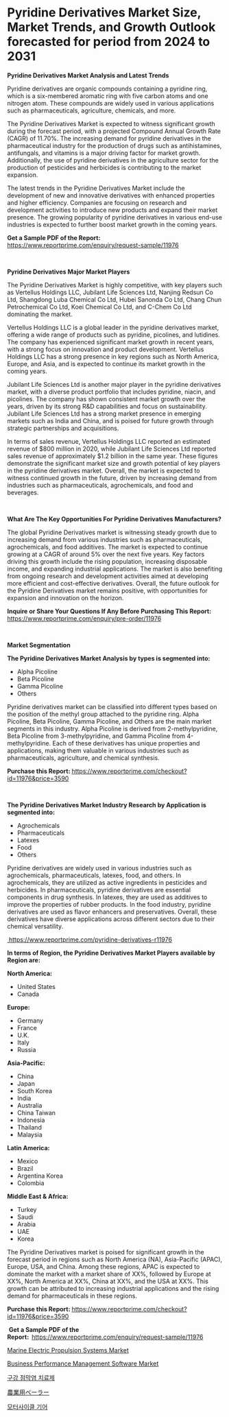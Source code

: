 <p><h1>Pyridine Derivatives Market Size, Market Trends, and Growth Outlook forecasted for period from 2024 to 2031</h1></p><p><strong>Pyridine Derivatives Market Analysis and Latest Trends</strong></p>
<p><p>Pyridine derivatives are organic compounds containing a pyridine ring, which is a six-membered aromatic ring with five carbon atoms and one nitrogen atom. These compounds are widely used in various applications such as pharmaceuticals, agriculture, chemicals, and more.</p><p>The Pyridine Derivatives Market is expected to witness significant growth during the forecast period, with a projected Compound Annual Growth Rate (CAGR) of 11.70%. The increasing demand for pyridine derivatives in the pharmaceutical industry for the production of drugs such as antihistamines, antifungals, and vitamins is a major driving factor for market growth. Additionally, the use of pyridine derivatives in the agriculture sector for the production of pesticides and herbicides is contributing to the market expansion.</p><p>The latest trends in the Pyridine Derivatives Market include the development of new and innovative derivatives with enhanced properties and higher efficiency. Companies are focusing on research and development activities to introduce new products and expand their market presence. The growing popularity of pyridine derivatives in various end-use industries is expected to further boost market growth in the coming years.</p></p>
<p><strong>Get a Sample PDF of the Report:&nbsp;</strong> <a href="https://www.reportprime.com/enquiry/request-sample/11976">https://www.reportprime.com/enquiry/request-sample/11976</a></p>
<p>&nbsp;</p>
<p><strong>Pyridine Derivatives Major Market Players</strong></p>
<p><p>The Pyridine Derivatives Market is highly competitive, with key players such as Vertellus Holdings LLC, Jubilant Life Sciences Ltd, Nanjing Redsun Co Ltd, Shangdong Luba Chemical Co Ltd, Hubei Sanonda Co Ltd, Chang Chun Petrochemical Co Ltd, Koei Chemical Co Ltd, and C-Chem Co Ltd dominating the market.</p><p>Vertellus Holdings LLC is a global leader in the pyridine derivatives market, offering a wide range of products such as pyridine, picolines, and lutidines. The company has experienced significant market growth in recent years, with a strong focus on innovation and product development. Vertellus Holdings LLC has a strong presence in key regions such as North America, Europe, and Asia, and is expected to continue its market growth in the coming years.</p><p>Jubilant Life Sciences Ltd is another major player in the pyridine derivatives market, with a diverse product portfolio that includes pyridine, niacin, and picolines. The company has shown consistent market growth over the years, driven by its strong R&D capabilities and focus on sustainability. Jubilant Life Sciences Ltd has a strong market presence in emerging markets such as India and China, and is poised for future growth through strategic partnerships and acquisitions.</p><p>In terms of sales revenue, Vertellus Holdings LLC reported an estimated revenue of $800 million in 2020, while Jubilant Life Sciences Ltd reported sales revenue of approximately $1.2 billion in the same year. These figures demonstrate the significant market size and growth potential of key players in the pyridine derivatives market. Overall, the market is expected to witness continued growth in the future, driven by increasing demand from industries such as pharmaceuticals, agrochemicals, and food and beverages.</p></p>
<p>&nbsp;</p>
<p><strong>What Are The Key Opportunities For Pyridine Derivatives Manufacturers?</strong></p>
<p><p>The global Pyridine Derivatives market is witnessing steady growth due to increasing demand from various industries such as pharmaceuticals, agrochemicals, and food additives. The market is expected to continue growing at a CAGR of around 5% over the next five years. Key factors driving this growth include the rising population, increasing disposable income, and expanding industrial applications. The market is also benefiting from ongoing research and development activities aimed at developing more efficient and cost-effective derivatives. Overall, the future outlook for the Pyridine Derivatives market remains positive, with opportunities for expansion and innovation on the horizon.</p></p>
<p><strong>Inquire or Share Your Questions If Any Before Purchasing This Report:</strong> <a href="https://www.reportprime.com/enquiry/pre-order/11976">https://www.reportprime.com/enquiry/pre-order/11976</a></p>
<p>&nbsp;</p>
<p><strong>Market Segmentation</strong></p>
<p><strong>The Pyridine Derivatives Market Analysis by types is segmented into:</strong></p>
<p><ul><li>Alpha Picoline</li><li>Beta Picoline</li><li>Gamma Picoline</li><li>Others</li></ul></p>
<p><p>Pyridine derivatives market can be classified into different types based on the position of the methyl group attached to the pyridine ring. Alpha Picoline, Beta Picoline, Gamma Picoline, and Others are the main market segments in this industry. Alpha Picoline is derived from 2-methylpyridine, Beta Picoline from 3-methylpyridine, and Gamma Picoline from 4-methylpyridine. Each of these derivatives has unique properties and applications, making them valuable in various industries such as pharmaceuticals, agriculture, and chemical synthesis.</p></p>
<p><strong>Purchase this Report:&nbsp;</strong><a href="https://www.reportprime.com/checkout?id=11976&price=3590">https://www.reportprime.com/checkout?id=11976&price=3590</a></p>
<p>&nbsp;</p>
<p><strong>The Pyridine Derivatives Market Industry Research by Application is segmented into:</strong></p>
<p><ul><li>Agrochemicals</li><li>Pharmaceuticals</li><li>Latexes</li><li>Food</li><li>Others</li></ul></p>
<p><p>Pyridine derivatives are widely used in various industries such as agrochemicals, pharmaceuticals, latexes, food, and others. In agrochemicals, they are utilized as active ingredients in pesticides and herbicides. In pharmaceuticals, pyridine derivatives are essential components in drug synthesis. In latexes, they are used as additives to improve the properties of rubber products. In the food industry, pyridine derivatives are used as flavor enhancers and preservatives. Overall, these derivatives have diverse applications across different sectors due to their chemical versatility.</p></p>
<p><a href="https://www.reportprime.com/pyridine-derivatives-r11976">&nbsp;https://www.reportprime.com/pyridine-derivatives-r11976</a></p>
<p><strong>In terms of Region, the Pyridine Derivatives Market Players available by Region are:</strong></p>
<p>
    <p> <strong> North America: </strong>
        <ul>
            <li>United States</li>
            <li>Canada</li>
        </ul>
        </p> 
    <p> <strong> Europe: </strong>
        <ul>
            <li>Germany</li>
            <li>France</li>
            <li>U.K.</li>
            <li>Italy</li>
            <li>Russia</li>
        </ul>
        </p> 
    <p> <strong> Asia-Pacific: </strong>
        <ul>
            <li>China</li>
            <li>Japan</li>
            <li>South Korea</li>
            <li>India</li>
            <li>Australia</li>
            <li>China Taiwan</li>
            <li>Indonesia</li>
            <li>Thailand</li>
            <li>Malaysia</li>
        </ul>
        </p> 
    <p> <strong> Latin America: </strong>
        <ul>
            <li>Mexico</li>
            <li>Brazil</li>
            <li>Argentina Korea</li>
            <li>Colombia</li>
        </ul>
        </p> 
    <p> <strong> Middle East & Africa: </strong>
        <ul>
            <li>Turkey</li>
            <li>Saudi</li>
            <li>Arabia</li>
            <li>UAE</li>
            <li>Korea</li>
        </ul>
    </p>
    </p>
<p><p>The Pyridine Derivatives market is poised for significant growth in the forecast period in regions such as North America (NA), Asia-Pacific (APAC), Europe, USA, and China. Among these regions, APAC is expected to dominate the market with a market share of XX%, followed by Europe at XX%, North America at XX%, China at XX%, and the USA at XX%. This growth can be attributed to increasing industrial applications and the rising demand for pharmaceuticals in these regions.</p></p>
<p><strong>Purchase this Report: </strong><a href="https://www.reportprime.com/checkout?id=11976&price=3590">https://www.reportprime.com/checkout?id=11976&price=3590</a></p>
<p>&nbsp;<strong>Get a Sample PDF of the Report:&nbsp;&nbsp;</strong><a href="https://www.reportprime.com/enquiry/request-sample/11976">https://www.reportprime.com/enquiry/request-sample/11976</a></p>
<p><strong></strong></p>
<p><p><a href="https://issuu.com/reportprime-2/docs/marine-electric-propulsion-systems-market-size-203">Marine Electric Propulsion Systems Market</a></p><p><a href="https://www.linkedin.com/pulse/business-performance-management-software-market-trends-analysis-zalrc">Business Performance Management Software Market</a></p><p><a href="https://medium.com/@antosuigrtley99783676/%EA%B8%80%EB%A1%9C%EB%B2%8C-%EA%B5%AC%EA%B0%95%EC%97%BC%EC%A6%9D-%EC%B9%98%EB%A3%8C%EC%A0%9C-%EC%82%B0%EC%97%85-%EC%9C%A0%ED%98%95-%EC%9D%91%EC%9A%A9-%EC%8B%9C%EC%9E%A5-%EC%B0%B8%EA%B0%80-%EC%97%85%EC%B2%B4-%EC%A7%80%EC%97%AD%EB%B3%84-%EC%84%B1%EC%9E%A5-%EB%B6%84%EC%84%9D-%EA%B7%B8%EB%A6%AC%EA%B3%A0-%EB%AF%B8%EB%9E%98-%EC%8B%9C%EB%82%98%EB%A6%AC%EC%98%A4-2024-2031-b6d8e708a4ec">구강 점막염 치료제</a></p><p><a href="https://medium.com/@adelinestar2023/%E8%BE%B2%E6%A5%AD%E3%83%99%E3%83%BC%E3%83%A9%E3%83%BC%E5%B8%82%E5%A0%B4%E3%81%AE%E8%A6%8F%E6%A8%A1-%E6%88%90%E9%95%B7-%E5%B8%82%E5%A0%B4%E3%82%BB%E3%82%B0%E3%83%A1%E3%83%B3%E3%83%86%E3%83%BC%E3%82%B7%E3%83%A7%E3%83%B3%E3%81%8A%E3%82%88%E3%81%B3%E5%9C%B0%E5%9F%9F%E6%B4%9E%E5%AF%9F%E3%81%AB%E3%82%88%E3%82%8B%E7%94%A3%E6%A5%AD%E5%88%86%E6%9E%90-2031%E5%B9%B4%E3%81%BE%E3%81%A7%E3%81%AE%E4%BA%88%E6%B8%AC-b271da465bf6">農業用ベーラー</a></p><p><a href="https://medium.com/@antosuigrtley99783676/%EC%98%A4%ED%86%A0%EB%B0%94%EC%9D%B4-%EC%9E%A5%EB%B9%84-%EC%82%B0%EC%97%85-%EB%B6%84%EC%84%9D-%EB%B3%B4%EA%B3%A0%EC%84%9C-%EC%8B%9C%EC%9E%A5-%EA%B7%9C%EB%AA%A8-%EC%A0%90%EC%9C%A0%EC%9C%A8-%EC%9D%91%EC%9A%A9-%ED%94%84%EB%A1%9C%EA%B7%B8%EB%9E%A8-%EC%A7%80%EC%97%AD-%EA%B2%BD%EC%9F%81-%EC%A0%84%EB%9E%B5-%EB%B3%84-%EB%8F%99%ED%96%A5-2024-2031-37f9b9543327">모터사이클 기어</a></p></p>